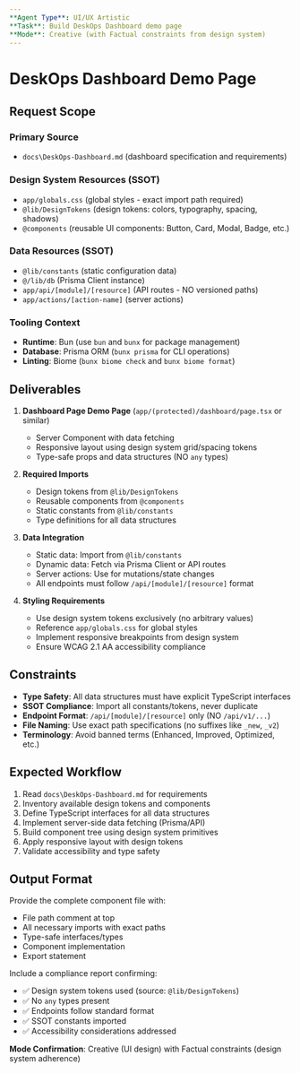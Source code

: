 ```yaml
---
**Agent Type**: UI/UX Artistic
**Task**: Build DeskOps Dashboard demo page
**Mode**: Creative (with Factual constraints from design system)
---
```

# DeskOps Dashboard Demo Page

## Request Scope

### Primary Source

- `docs\DeskOps-Dashboard.md` (dashboard specification and requirements)

### Design System Resources (SSOT)

- `app/globals.css` (global styles - exact import path required)
- `@lib/DesignTokens` (design tokens: colors, typography, spacing, shadows)
- `@components` (reusable UI components: Button, Card, Modal, Badge, etc.)

### Data Resources (SSOT)

- `@lib/constants` (static configuration data)
- `@/lib/db` (Prisma Client instance)
- `app/api/[module]/[resource]` (API routes - NO versioned paths)
- `app/actions/[action-name]` (server actions)

### Tooling Context

- **Runtime**: Bun (use `bun` and `bunx` for package management)
- **Database**: Prisma ORM (`bunx prisma` for CLI operations)
- **Linting**: Biome (`bunx biome check` and `bunx biome format`)

## Deliverables

1. **Dashboard Page Demo Page** (`app/(protected)/dashboard/page.tsx` or similar)
   - Server Component with data fetching
   - Responsive layout using design system grid/spacing tokens
   - Type-safe props and data structures (NO `any` types)

2. **Required Imports**
   - Design tokens from `@lib/DesignTokens`
   - Reusable components from `@components`
   - Static constants from `@lib/constants`
   - Type definitions for all data structures

3. **Data Integration**
   - Static data: Import from `@lib/constants`
   - Dynamic data: Fetch via Prisma Client or API routes
   - Server actions: Use for mutations/state changes
   - All endpoints must follow `/api/[module]/[resource]` format

4. **Styling Requirements**
   - Use design system tokens exclusively (no arbitrary values)
   - Reference `app/globals.css` for global styles
   - Implement responsive breakpoints from design system
   - Ensure WCAG 2.1 AA accessibility compliance

## Constraints

- **Type Safety**: All data structures must have explicit TypeScript interfaces
- **SSOT Compliance**: Import all constants/tokens, never duplicate
- **Endpoint Format**: `/api/[module]/[resource]` only (NO `/api/v1/...`)
- **File Naming**: Use exact path specifications (no suffixes like `_new`, `_v2`)
- **Terminology**: Avoid banned terms (Enhanced, Improved, Optimized, etc.)

## Expected Workflow

1. Read `docs\DeskOps-Dashboard.md` for requirements
2. Inventory available design tokens and components
3. Define TypeScript interfaces for all data structures
4. Implement server-side data fetching (Prisma/API)
5. Build component tree using design system primitives
6. Apply responsive layout with design tokens
7. Validate accessibility and type safety

## Output Format

Provide the complete component file with:

- File path comment at top
- All necessary imports with exact paths
- Type-safe interfaces/types
- Component implementation
- Export statement

Include a compliance report confirming:

- ✅ Design system tokens used (source: `@lib/DesignTokens`)
- ✅ No `any` types present
- ✅ Endpoints follow standard format
- ✅ SSOT constants imported
- ✅ Accessibility considerations addressed

**Mode Confirmation**: Creative (UI design) with Factual constraints (design system adherence)
